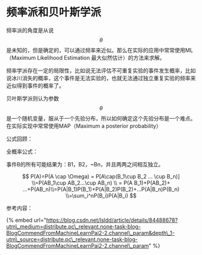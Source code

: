 # 频率派和贝叶斯学派

频率派的角度是从说$$\theta$$是未知的，但是确定的，可以通过频率来近似。那么在实际的应用中常常使用ML（Maximum Likelihood Estimation 最大似然估计）的方法来求解。

频率学派存在一定的局限性，比如说无法评估不可重复实验的事件发生概率，比如说冰川消失的概率，这个事件是无法实验的，也就无法通过独立重复实验的频率来近似得到事件的概率了。

贝叶斯学派则认为参数$$\theta$$是一个随机变量，服从于一个先验分布，所以如何确定这个先验分布是一个难点。在实际实现中常常使用MAP（Maximum a posterior probability）





公式回顾：

全概率公式：

事件B的所有可能结果为：B1，B2，~Bn，并且两两之间相互独立。

$$
P(A)=P(A \cap \Omega) = P[A\cap(B_1\cup B_2 ... \cup B_n)] \\=P(AB_1\cup AB_2...\cup AB_n) \\ = P(A B_1)+P(AB_2)+ ...+P(AB_n)\\=P(A|B_1)P(B_1)+P(A|B_2)P(B_2)+...P(A|B_n)P(B_n)
\\=\sum_i^nP(B_i)P(A|B_i)
$$





参考内容：

{% embed url="https://blog.csdn.net/lsldd/article/details/84488678?utm\_medium=distribute.pc\_relevant.none-task-blog-BlogCommendFromMachineLearnPai2-2.channel\_param&depth\_1-utm\_source=distribute.pc\_relevant.none-task-blog-BlogCommendFromMachineLearnPai2-2.channel\_param" %}



